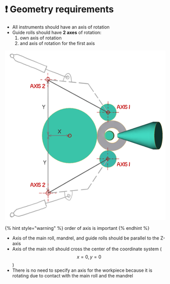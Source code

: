 # ❗ Geometry requirements

* All instruments should have an axis of rotation
* Guide rolls should have **2 axes** of rotation:
  1. own axis of rotation
  2. and axis of rotation for the first axis

![Schema of 2 axes of guide rolls](../.gitbook/assets/guide-roolls-axes-2.png)

{% hint style="warning" %}
order of axis is important
{% endhint %}

* Axis of the main roll, mandrel, and guide rolls should be parallel to the Z-axis
* Axis of the main roll should cross the center of the coordinate system \( $$x = 0, y=0$$\)
* There is no need to specify an axis for the workpiece because it is rotating due to contact with the main roll and the mandrel

